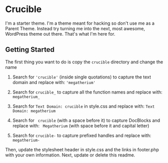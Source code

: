 Crucible
========

I'm a starter theme. I'm a theme meant for hacking so don't use me as a Parent Theme. Instead try turning me into the next, most awesome, WordPress theme out there. That's what I'm here for.

Getting Started
---------------

The first thing you want to do is copy the `crucible` directory and change the name 

1. Search for `'crucible'` (inside single quotations) to capture the text domain and replace with: `'megatherium'`

2. Search for `crucible_` to capture all the function names and replace with: `megatherium_`

3. Search for `Text Domain: crucible` in style.css and replace with: `Text Domain: megatherium`

4. Search for <code>&nbsp;crucible</code> (with a space before it) to capture DocBlocks and replace with: <code>&nbsp;Megatherium</code> (with space before it and capital letter)

5. Search for `crucible-` to capture prefixed handles and replace with: `megatherium-`


Then, update the stylesheet header in style.css and the links in footer.php with your own information. Next, update or delete this readme.

